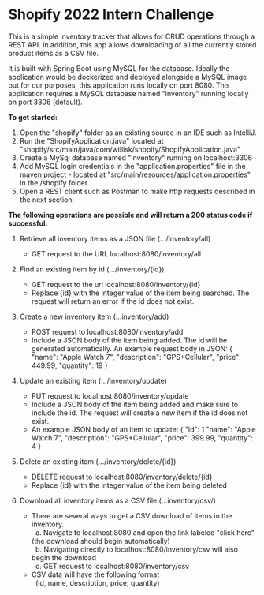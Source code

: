 # Shopify 2022 Intern Challenge

This is a simple inventory tracker that allows for CRUD operations through a REST API. In addition, this app allows downloading of all the currently stored product items as a CSV file. 

It is built with Spring Boot using MySQL for the database. Ideally the application would be dockerized and deployed alongside a MySQL image but for our purposes, this application runs locally on port 8080. This application requires a MySQL database named "inventory" running locally on port 3306 (default).
   
**To get started:**
   1. Open the "shopify" folder as an existing source in an IDE such as IntelliJ. 
   2. Run the "ShopifyApplication.java" located at "shopify/src/main/java/com/willisk/shopify/ShopifyApplication.java"
   3. Create a MySql database named "inventory" running on localhost:3306
   4. Add MySQL login credentials in the "application.properties" file in the maven project - located at    "src/main/resources/application.properties" in the /shopify folder. 
   5. Open a REST client such as Postman to make http requests described in the next section.  


**The following operations are possible and will return a 200 status code if successful:**

1. Retrieve all inventory items as a JSON file (.../inventory/all)
    - GET request to the URL localhost:8080/inventory/all


2. Find an existing item by id (.../inventory/{id})
    - GET request to the url localhost:8080/inventory/{id}
    - Replace {id} with the integer value of the item being searched. The request will return an error if the id does not exist.


4. Create a new inventory item (...inventory/add)
    - POST request to localhost:8080/inventory/add
    - Include a JSON body of the item being added. The id will be generated automatically. An example request body in JSON:
      {
        "name": "Apple Watch 7",
        "description": "GPS+Cellular",
        "price": 449.99,
        "quantity": 19
      }
      

3. Update an existing item (.../inventory/update)
    - PUT request to localhost:8080/inventory/update
    - Include a JSON body of the item being added and make sure to include the id. The request will create a new item if the id does not exist.
    - An example JSON body of an item to update:
      {
        "id": 1
        "name": "Apple Watch 7",
        "description": "GPS+Cellular",
        "price": 399.99,
        "quantity": 4
      }    

4. Delete an existing item (.../inventory/delete/{id})
    - DELETE request to localhost:8080/inventory/delete/{id}
    - Replace {id} with the integer value of the item being deleted


5. Download all inventory items as a CSV file (...inventory/csv/)
    - There are several ways to get a CSV download of items in the inventory.
      <br/>&nbsp; a. Navigate to localhost:8080 and open the link labeled "click here" (the download should begin automatically)
      <br/>&nbsp; b. Navigating directly to localhost:8080/inventory/csv will also begin the download
      <br/>&nbsp; c. GET request to localhost:8080/inventory/csv
   - CSV data will have the following format
      <br/>&nbsp; (id, name, description, price, quantity)

